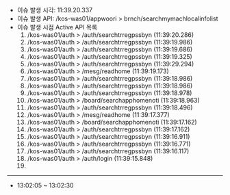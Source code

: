 - 이슈 발생 시각: 11:39.20.337
- 이슈 발생 API: /kos-was01/appwoori > brnch/searchmymachlocalinfolist
- 이슈 발생 시점 Active API 목록
	1. /kos-was01/auth > /auth/searchtrregpssbyn (11:39:20.286)
	2. /kos-was01/auth > /auth/searchtrregpssbyn (11:39:19.986)
	3. /kos-was01/auth > /auth/searchtrregpssbyn (11:39:19.686)
	4. /kos-was01/auth > /auth/searchtrregpssbyn (11:39:19.325)
	5. /kos-was01/auth > /auth/searchtrregpssbyn (11:39:29.294)
	6. /kos-was01/auth > /mesg/readhome (11:39:19.173)
	7. /kos-was01/auth > /auth/searchtrregpssbyn (11:39:18.986)
	8. /kos-was01/auth > /auth/searchtrregpssbyn (11:39:18.986)
	9. /kos-was01/auth > /auth/searchtrregpssbyn (11:39:18.978)
	10. /kos-was01/auth > /board/searchapphomenoti (11:39:18.963)
	11. /kos-was01/auth > /auth/searchtrregpssbyn (11:39:18.496)
	12. /kos-was01/auth > /mesg/readhome (11:39:17.377)
	13. /kos-was01/auth > /board/searchapphomenoti (11:39:17.162)
	14. /kos-was01/auth > /auth/searchtrregpssbyn (11:39:17.162)
	15. /kos-was01/auth > /auth/searchtrregpssbyn (11:39:16.911)
	16. /kos-was01/auth > /auth/searchtrregpssbyn (11:39:16.771)
	17. /kos-was01/auth > /auth/searchtrregpssbyn (11:39:16.117)
	18. /kos-was01/auth > /auth/login (11:39:15.848)
	19. 



***

- 13:02:05 ~ 13:02:30